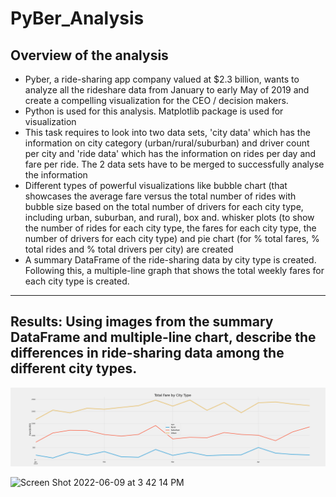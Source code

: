 # PyBer_Analysis
## Overview of the analysis
* Pyber, a ride-sharing app company valued at $2.3 billion, wants to analyze all the rideshare data from January to early May of 2019 and create a compelling visualization for the CEO / decision makers. 
* Python is used for this analysis. Matplotlib package is used for visualization
* This task requires to look into two data sets, 'city data' which has the information on city category (urban/rural/suburban) and driver count per city and 'ride data' which has the information on rides per day and fare per ride. The 2 data sets have to be merged to successfully analyse the information 
* Different types of powerful visualizations like bubble chart (that showcases the average fare versus the total number of rides with bubble size based on the total number of drivers for each city type, including urban, suburban, and rural), box and. whisker plots (to show the number of rides for each city type, the fares for each city type, the number of drivers for each city type) and pie chart (for % total fares, % total rides and % total drivers per city) are created
* A summary DataFrame of the ride-sharing data by city type is created. Following this, a multiple-line graph that shows the total weekly fares for each city type is created.

---

## Results: Using images from the summary DataFrame and multiple-line chart, describe the differences in ride-sharing data among the different city types.

![PyBer_fare_summary](https://github.com/preerit/PyBer_Analysis/blob/main/analysis/PyBer_fare_summary.png)

<img width="636" alt="Screen Shot 2022-06-09 at 3 42 14 PM" src="https://user-images.githubusercontent.com/105027698/172950248-8a3ae92a-759d-4602-9e17-83de5f0694a8.png">
